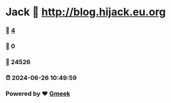 # Jack :link: http://blog.hijack.eu.org 
### :page_facing_up: [4](http://blog.hijack.eu.org/tag.html) 
### :speech_balloon: 0 
### :hibiscus: 24526 
### :alarm_clock: 2024-06-26 10:49:59 
### Powered by :heart: [Gmeek](https://github.com/Meekdai/Gmeek)
